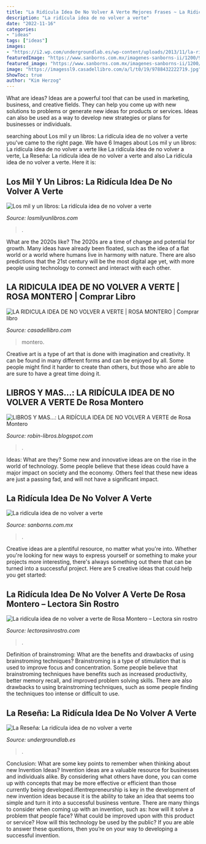 ```yaml
---
title: "La Ridícula Idea De No Volver A Verte Mejores Frases ~ La Ridicula Idea De No Volver A Verte"
description: "La ridícula idea de no volver a verte"
date: "2022-11-16"
categories:
- "ideas"
tags: ["ideas"]
images:
- "https://i2.wp.com/undergroundlab.es/wp-content/uploads/2013/11/la-ridicula-idea-de-no-volver-a-verte-9788432215483.jpg?resize=660%2C1113"
featuredImage: "https://www.sanborns.com.mx/imagenes-sanborns-ii/1200/9788432215803.jpg"
featured_image: "https://www.sanborns.com.mx/imagenes-sanborns-ii/1200/9788432215803.jpg"
image: "https://imagessl9.casadellibro.com/a/l/t0/19/9788432222719.jpg"
ShowToc: true
author: "Kim Herzog"
---
```



What are ideas?
Ideas are a powerful tool that can be used in marketing, business, and creative fields. They can help you come up with new solutions to problems or generate new ideas for products or services. Ideas can also be used as a way to develop new strategies or plans for businesses or individuals.

	

		
searching about Los mil y un libros: La ridícula idea de no volver a verte you've came to the right page. We have 6 Images about Los mil y un libros: La ridícula idea de no volver a verte like La ridícula idea de no volver a verte, La Reseña: La ridícula idea de no volver a verte and also La ridícula idea de no volver a verte. Here it is:
		
    
## Los Mil Y Un Libros: La Ridícula Idea De No Volver A Verte

<img loading=lazy src="http://2.bp.blogspot.com/-KQOOtVcZOHQ/UejwQcjYE2I/AAAAAAAABlk/OAZqJUerU6g/s1600/la+ridicula+idea+de.jpg" onerror="this.onerror=null;this.src='https://tse2.mm.bing.net/th?id=OIP.R-qk0xOD2jbIOnDoSqArdQAAAA&amp;pid=15.1';" alt="Los mil y un libros: La ridícula idea de no volver a verte">

_Source: losmilyunlibros.com_

>. 

	

What are the 2020s like?
The 2020s are a time of change and potential for growth. Many ideas have already been floated, such as the idea of a flat world or a world where humans live in harmony with nature. There are also predictions that the 21st century will be the most digital age yet, with more people using technology to connect and interact with each other.

    
## LA RIDICULA IDEA DE NO VOLVER A VERTE | ROSA MONTERO | Comprar Libro

<img loading=lazy src="https://imagessl9.casadellibro.com/a/l/t0/19/9788432222719.jpg" onerror="this.onerror=null;this.src='https://tse4.mm.bing.net/th?id=OIP.QqnkoFygyLkDMx54dXnT0wHaLP&amp;pid=15.1';" alt="LA RIDICULA IDEA DE NO VOLVER A VERTE | ROSA MONTERO | Comprar libro">

_Source: casadellibro.com_

>montero. 

	

Creative art is a type of art that is done with imagination and creativity. It can be found in many different forms and can be enjoyed by all. Some people might find it harder to create than others, but those who are able to are sure to have a great time doing it.

    
## LIBROS Y MAS...: LA RIDÍCULA IDEA DE NO VOLVER A VERTE De Rosa Montero

<img loading=lazy src="https://1.bp.blogspot.com/-_zrBmmUs21M/VEwtb7HwyoI/AAAAAAAAB1Y/Ith8aUg5gic/s1600/20141026_005610.jpg" onerror="this.onerror=null;this.src='https://tse2.mm.bing.net/th?id=OIP.PLap4WleaDz-XArnCUd22gHaMz&amp;pid=15.1';" alt="LIBROS Y MAS...: LA RIDÍCULA IDEA DE NO VOLVER A VERTE de Rosa Montero">

_Source: robin-libros.blogspot.com_

>. 

	

Ideas: What are they?
Some new and innovative ideas are on the rise in the world of technology. Some people believe that these ideas could have a major impact on society and the economy. Others feel that these new ideas are just a passing fad, and will not have a significant impact.

    
## La Ridícula Idea De No Volver A Verte

<img loading=lazy src="https://www.sanborns.com.mx/imagenes-sanborns-ii/1200/9788432215803.jpg" onerror="this.onerror=null;this.src='https://tse2.mm.bing.net/th?id=OIP.Ru66nGpqJYQcFSsfFpQshAHaMf&amp;pid=15.1';" alt="La ridícula idea de no volver a verte">

_Source: sanborns.com.mx_

>. 

	

Creative ideas are a plentiful resource, no matter what you're into. Whether you're looking for new ways to express yourself or something to make your projects more interesting, there's always something out there that can be turned into a successful project. Here are 5 creative ideas that could help you get started: 

    
## La Ridícula Idea De No Volver A Verte De Rosa Montero – Lectora Sin Rostro

<img loading=lazy src="https://lectorasinrostro.files.wordpress.com/2017/11/ridicula1.png?w=768" onerror="this.onerror=null;this.src='https://tse2.mm.bing.net/th?id=OIP.t20XYSOAFgBVQq9lFkM-jQHaHa&amp;pid=15.1';" alt="La ridícula idea de no volver a verte de Rosa Montero – Lectora sin rostro">

_Source: lectorasinrostro.com_

>. 

	

Definition of brainstroming: What are the benefits and drawbacks of using brainstroming techniques?
Brainstroming is a type of stimulation that is used to improve focus and concentration. Some people believe that brainstroming techniques have benefits such as increased productivity, better memory recall, and improved problem solving skills. There are also drawbacks to using brainstroming techniques, such as some people finding the techniques too intense or difficult to use.

    
## La Reseña: La Ridícula Idea De No Volver A Verte

<img loading=lazy src="https://i2.wp.com/undergroundlab.es/wp-content/uploads/2013/11/la-ridicula-idea-de-no-volver-a-verte-9788432215483.jpg?resize=660%2C1113" onerror="this.onerror=null;this.src='https://tse1.mm.bing.net/th?id=OIP.kCdsMsLWT8oY47JYQZY5WgHaMf&amp;pid=15.1';" alt="La Reseña: La ridícula idea de no volver a verte">

_Source: undergroundlab.es_

>. 

	

Conclusion: What are some key points to remember when thinking about new Invention Ideas?
Invention ideas are a valuable resource for businesses and individuals alike. By considering what others have done, you can come up with concepts that may be more effective or efficient than those currently being developed.iflentrepreneurship is key in the development of new invention ideas because it is the ability to take an idea that seems too simple and turn it into a successful business venture. There are many things to consider when coming up with an invention, such as: how will it solve a problem that people face? What could be improved upon with this product or service? How will this technology be used by the public? If you are able to answer these questions, then you’re on your way to developing a successful invention.

